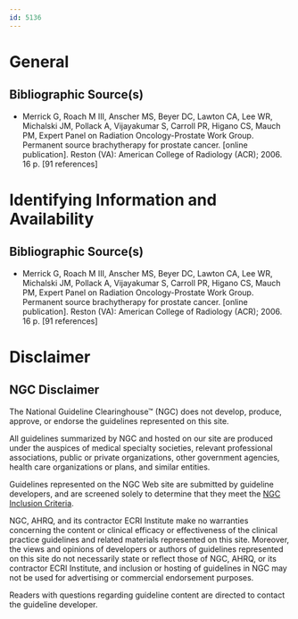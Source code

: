 ```yaml
---
id: 5136
---
```


# General

## Bibliographic Source(s)

- Merrick G, Roach M III, Anscher MS, Beyer DC, Lawton CA, Lee WR, Michalski JM, Pollack A, Vijayakumar S, Carroll PR, Higano CS, Mauch PM, Expert Panel on Radiation Oncology-Prostate Work Group. Permanent source brachytherapy for prostate cancer. [online publication]. Reston (VA): American College of Radiology (ACR); 2006. 16 p. [91 references]

# Identifying Information and Availability

## Bibliographic Source(s)

- Merrick G, Roach M III, Anscher MS, Beyer DC, Lawton CA, Lee WR, Michalski JM, Pollack A, Vijayakumar S, Carroll PR, Higano CS, Mauch PM, Expert Panel on Radiation Oncology-Prostate Work Group. Permanent source brachytherapy for prostate cancer. [online publication]. Reston (VA): American College of Radiology (ACR); 2006. 16 p. [91 references]

# Disclaimer

## NGC Disclaimer

The National Guideline Clearinghouse™ (NGC) does not develop, produce, approve, or endorse the guidelines represented on this site.

All guidelines summarized by NGC and hosted on our site are produced under the auspices of medical specialty societies, relevant professional associations, public or private organizations, other government agencies, health care organizations or plans, and similar entities.

Guidelines represented on the NGC Web site are submitted by guideline developers, and are screened solely to determine that they meet the [NGC Inclusion Criteria](/help-and-about/summaries/inclusion-criteria).

NGC, AHRQ, and its contractor ECRI Institute make no warranties concerning the content or clinical efficacy or effectiveness of the clinical practice guidelines and related materials represented on this site. Moreover, the views and opinions of developers or authors of guidelines represented on this site do not necessarily state or reflect those of NGC, AHRQ, or its contractor ECRI Institute, and inclusion or hosting of guidelines in NGC may not be used for advertising or commercial endorsement purposes.

Readers with questions regarding guideline content are directed to contact the guideline developer.

